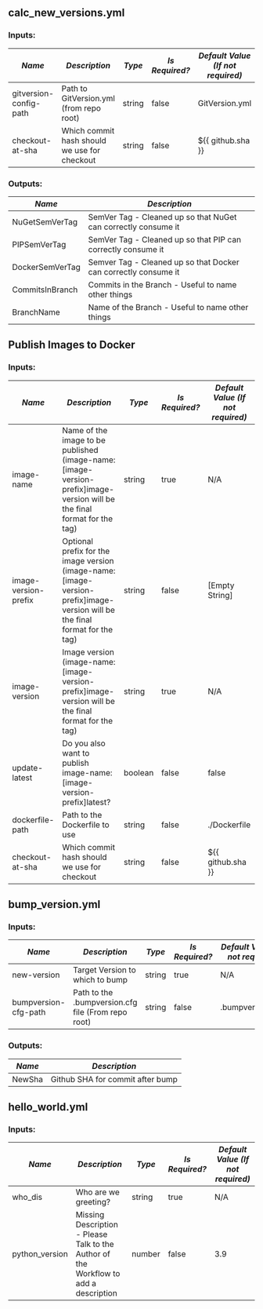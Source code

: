 ## calc_new_versions.yml
### Inputs: 
|*Name*|*Description*|*Type*|*Is Required?*|*Default Value (If not required)*|
|------|-------------|------|--------------|---------------------------------|
| gitversion-config-path | Path to GitVersion.yml (from repo root) | string | false | GitVersion.yml |
| checkout-at-sha | Which commit hash should we use for checkout | string | false | ${{ github.sha }} |
### Outputs: 
|*Name*|*Description*|
|------|-------------|
| NuGetSemVerTag | SemVer Tag - Cleaned up so that NuGet can correctly consume it |
| PIPSemVerTag | SemVer Tag - Cleaned up so that PIP can correctly consume it |
| DockerSemVerTag | Semver Tag - Cleaned up so that Docker can correctly consume it |
| CommitsInBranch | Commits in the Branch - Useful to name other things |
| BranchName | Name of the Branch - Useful to name other things |
##
## Publish Images to Docker
### Inputs: 
|*Name*|*Description*|*Type*|*Is Required?*|*Default Value (If not required)*|
|------|-------------|------|--------------|---------------------------------|
| image-name | Name of the image to be published (image-name:[image-version-prefix]image-version will be the final format for the tag) | string | true | N/A |
| image-version-prefix | Optional prefix for the image version (image-name:[image-version-prefix]image-version will be the final format for the tag) | string | false | [Empty String] |
| image-version | Image version (image-name:[image-version-prefix]image-version will be the final format for the tag) | string | true | N/A |
| update-latest | Do you also want to publish image-name:[image-version-prefix]latest? | boolean | false | false |
| dockerfile-path | Path to the Dockerfile to use | string | false | ./Dockerfile |
| checkout-at-sha | Which commit hash should we use for checkout | string | false | ${{ github.sha }} |
##
## bump_version.yml
### Inputs: 
|*Name*|*Description*|*Type*|*Is Required?*|*Default Value (If not required)*|
|------|-------------|------|--------------|---------------------------------|
| new-version | Target Version to which to bump | string | true | N/A |
| bumpversion-cfg-path | Path to the .bumpversion.cfg file (From repo root) | string | false | .bumpversion.cfg |
### Outputs: 
|*Name*|*Description*|
|------|-------------|
| NewSha | Github SHA for commit after bump |
##
## hello_world.yml
### Inputs: 
|*Name*|*Description*|*Type*|*Is Required?*|*Default Value (If not required)*|
|------|-------------|------|--------------|---------------------------------|
| who_dis | Who are we greeting? | string | true | N/A |
| python_version | Missing Description - Please Talk to the Author of the Workflow to add a description | number | false | 3.9 |
##

